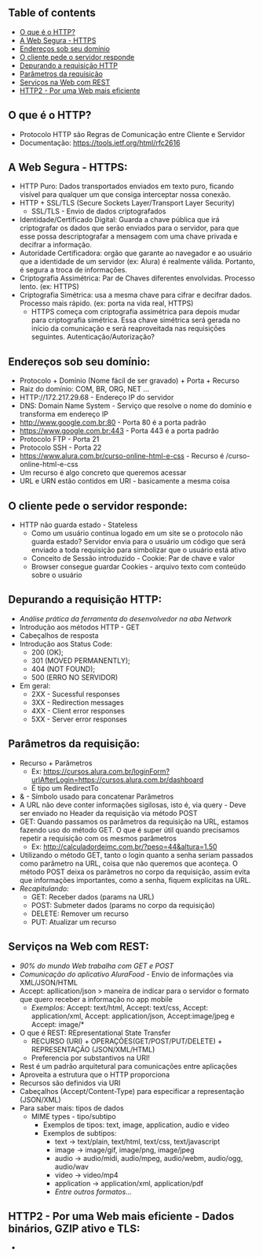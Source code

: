 ## Table of contents

- [O que é o HTTP?](#o-que-é-o-http-?)
- [A Web Segura - HTTPS](#a-web-segura-https)
- [Endereços sob seu domínio](#endereços-sob-seu-dominio)
- [O cliente pede o servidor responde](#o-cliente-pede-o-servidor-responde)
- [Depurando a requisição HTTP](#depurando-a-requisicao-http)
- [Parâmetros da requisição](#parametros-da-requisicao)
- [Serviços na Web com REST](#servicos-na-web-com-rest)
- [HTTP2 - Por uma Web mais eficiente](#http2)

## O que é o HTTP?
- Protocolo HTTP são Regras de Comunicação entre Cliente e Servidor
- Documentação: https://tools.ietf.org/html/rfc2616

## A Web Segura - HTTPS:
- HTTP Puro: Dados transportados enviados em texto puro, ficando visível para qualquer um que consiga interceptar nossa conexão.
- HTTP + SSL/TLS (Secure Sockets Layer/Transport Layer Security)
  - SSL/TLS - Envio de dados criptografados
- Identidade/Certificado Digital: Guarda a chave pública que irá criptografar os dados que serão enviados para o servidor, para que esse possa descriptografar a mensagem com uma chave privada e decifrar a informação. 
- Autoridade Certificadora: orgão que garante ao navegador e ao usuário que a identidade de um servidor (ex: Alura) é realmente válida. Portanto, é segura a troca de informações.
- Criptografia Assimétrica: Par de Chaves diferentes envolvidas. Processo lento. (ex: HTTPS)
- Criptografia Simétrica: usa a mesma chave para cifrar e decifrar dados. Processo mais rápido. (ex: porta na vida real, HTTPS)
  - HTTPS começa com criptografia assimétrica para depois mudar para criptografia simétrica. Essa chave simétrica será gerada no início da comunicação e será reaproveitada nas requisições seguintes. Autenticação/Autorização?

## Endereços sob seu domínio:
- Protocolo + Domínio (Nome fácil de ser gravado) + Porta + Recurso
- Raiz do domínio: COM, BR, ORG, NET ...
- HTTP://172.217.29.68 - Endereço IP do servidor
- DNS: Domain Name System - Serviço que resolve o nome do domínio e transforma em endereço IP
- http://www.google.com.br:80 - Porta 80 é a porta padrão
- https://www.google.com.br:443 - Porta 443 é a porta padrão
- Protocolo FTP - Porta 21
- Protocolo SSH - Porta 22
- https://www.alura.com.br/curso-online-html-e-css - Recurso é /curso-online-html-e-css
- Um recurso é algo concreto que queremos acessar
- URL e URN estão contidos em URI - basicamente a mesma coisa

 ## O cliente pede o servidor responde:
 - HTTP não guarda estado - Stateless
   - Como um usuário continua logado em um site se o protocolo não guarda estado? Servidor envia para o usuário um código que será enviado a toda requisição para simbolizar que o usuário está ativo
   - Conceito de Sessão introduzido - Cookie: Par de chave e valor
   - Browser consegue guardar Cookies - arquivo texto com conteúdo sobre o usuário

## Depurando a requisição HTTP:
- *Análise prática da ferramenta do desenvolvedor na aba Network*
- Introdução aos métodos HTTP - GET
- Cabeçalhos de resposta
- Introdução aos Status Code: 
  - 200 (OK);
  - 301 (MOVED PERMANENTLY);
  - 404 (NOT FOUND);
  - 500 (ERRO NO SERVIDOR)
- Em geral:
  - 2XX - Sucessful responses
  - 3XX - Redirection messages
  - 4XX - Client error responses
  - 5XX - Server error responses

## Parâmetros da requisição:
- Recurso + Parâmetros
  - Ex: https://cursos.alura.com.br/loginForm?urlAfterLogin=https://cursos.alura.com.br/dashboard 
  - É tipo um RedirectTo
- & - Símbolo usado para concatenar Parâmetros
- A URL não deve conter informações sigilosas, isto é, via query - Deve ser enviado no Header da requisição via método POST
- GET: Quando passamos os parâmetros da requisição na URL, estamos fazendo uso do método GET. O que é super útil quando precisamos repetir a requisição com os mesmos parâmetros
  - Ex: http://calculadordeimc.com.br/?peso=44&altura=1.50
- Utilizando o método GET, tanto o login quanto a senha seriam passados como parâmetro na URL, coisa que não queremos que aconteça. O método POST deixa os parâmetros no corpo da requisição, assim evita que informações importantes, como a senha, fiquem explícitas na URL.
- *Recapitulando:*
  - GET: Receber dados (params na URL)
  - POST: Submeter dados (params no corpo da requisição)
  - DELETE: Remover um recurso
  - PUT: Atualizar um recurso

## Serviços na Web com REST:

- *90% do mundo Web trabalha com GET e POST*
- *Comunicação do aplicativo AluraFood* - Envio de informações via XML/JSON/HTML
- Accept: apllication/json > maneira de indicar para o servidor o formato que quero receber a informação no app mobile
  - *Exemplos:* Accept: text/html, Accept: text/css, Accept: application/xml, Accept: application/json, Accept:image/jpeg e Accept: image/*
- O que é REST: REpresentational State Transfer
  - RECURSO (URI) + OPERAÇÕES(GET/POST/PUT/DELETE) + REPRESENTAÇÃO (JSON/XML/HTML)
  - Preferencia por substantivos na URI!
- Rest é um padrão arquitetural para comunicações entre aplicações
- Aproveita a estrutura que o HTTP proporciona
- Recursos são definidos via URI
- Cabeçalhos (Accept/Content-Type) para especificar a representação (JSON/XML)
- Para saber mais: tipos de dados
  - MIME types - tipo/subtipo
    - Exemplos de tipos: text, image, application, audio e video
    - Exemplos de subtipos:
      - text -> text/plain, text/html, text/css, text/javascript
      - image -> image/gif, image/png, image/jpeg
      - audio -> audio/midi, audio/mpeg, audio/webm, audio/ogg, audio/wav
      - video -> video/mp4
      - application -> application/xml,  application/pdf
      - *Entre outros formatos...*
## HTTP2 - Por uma Web mais eficiente - Dados binários, GZIP ativo e TLS:
- 